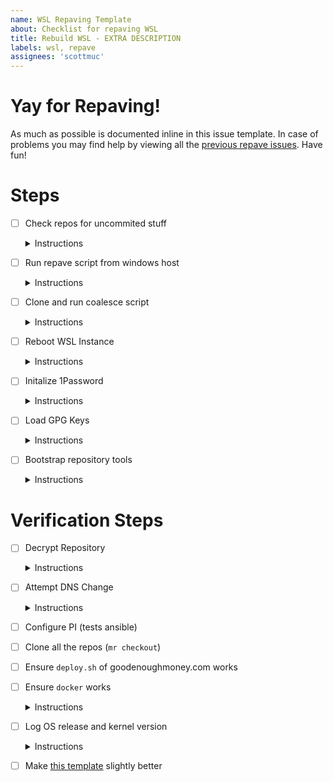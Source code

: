 ```yaml
---
name: WSL Repaving Template
about: Checklist for repaving WSL
title: Rebuild WSL - EXTRA DESCRIPTION
labels: wsl, repave
assignees: 'scottmuc'
---
```

<!--
From: https://gist.github.com/pierrejoubert73/902cc94d79424356a8d20be2b382e1ab
<details>
  <summary>Instructions</summary>

  moar markdown
</details>
-->
# Yay for Repaving!

As much as possible is documented inline in this issue template. In case of problems you may find help by viewing
all the [previous repave issues][repave-history]. Have fun!

[repave-history]: https://github.com/scottmuc/infrastructure/issues?q=is%3Aissue+is%3Aclosed+label%3Awsl+label%3Arepave

# Steps

- [ ] Check repos for uncommited stuff<details>
  <summary>Instructions</summary>

  `cd && mr status`
</details>

- [ ] Run repave script from windows host<details>
  <summary>Instructions</summary>

  As an admin, run:

  `Set-ExecutionPolicy -ExectionPolicy RemoteSigned`

  Then run:

  `~/workspace/infrastructure/homedirs/windows/Repave-WSLInstance.ps`
</details>

- [ ] Clone and run coalesce script<details>
  <summary>Instructions</summary>

  ```
  mkdir ~/workspace && cd ~/workspace
  git clone https://github.com/scottmuc/infrastructure.git
  cd infrastructure/homedirs/wsl
  ./coalesce_this_machine
  background light # or dark if that's the current windows setting
  ```
</details>

- [ ] Reboot WSL Instance<details>
  <summary>Instructions</summary>

  In order for `/etc/wsl.conf` to take effect we need to restart the
  WSL instance.

  `wsl --shutdown Ubuntu`

</details>

- [ ] Initalize 1Password<details>
  <summary>Instructions</summary>

  `inialized-1password`

</details>

- [ ] Load GPG Keys<details>
  <summary>Instructions</summary>

  ```
  opauth
  keys
  gpg-op restore -e scottATscottmuc.com
  ```

</details>

- [ ] Bootstrap repository tools<details>
  <summary>Instructions</summary>

  ```
  asdf plugin add python
  asdf plugin add terraform
  asdf plugin add gum
  asdf plugin add shellcheck
  asdf plugin add nodejs
  asdf install
  pip install ansible
  ansible-galaxy collection install ansible.posix
  (cd ~/ && asdf install)
  ```


</details>

# Verification Steps

- [ ] Decrypt Repository<details>
  <summary>Instructions</summary>

  ```
  locksmith unlock
  ```
</details>

- [ ] Attempt DNS Change<details>
  <summary>Instructions</summary>

  ```
  cd dns
  terraform init
  # add TXT record to graffiti.scottmuc.com
  ./terraform_apply
  ```
</details>

- [ ] Configure PI (tests ansible)

- [ ] Clone all the repos (`mr checkout`)

- [ ] Ensure `deploy.sh` of goodenoughmoney.com works

- [ ] Ensure `docker` works<details>
  <summary>Instructions</summary>

  ```
  sudo service docker start
  docker ps
  ```
</details>

- [ ] Log OS release and kernel version<details>
  <summary>Instructions</summary>

  ```
  cat /etc/os-release
  uname -a
  ```
</details>

</details>

- [ ] Make [this template][this-template] slightly better

[this-template]: https://github.com/scottmuc/infrastructure/blob/master/.github/ISSUE_TEMPLATE/wsl-repaving-template.md
